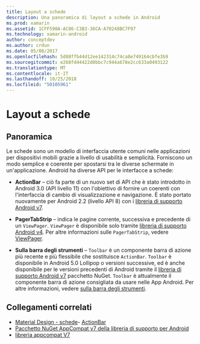 ```yaml
---
title: Layout a schede
description: Una panoramica di layout a schede in Android
ms.prod: xamarin
ms.assetid: 1CFF590A-AC86-C3B3-36CA-A70248BC7F97
ms.technology: xamarin-android
author: conceptdev
ms.author: crdun
ms.date: 05/08/2017
ms.openlocfilehash: 5d88ffb44d12ee142314c74ca8e749164cbfe3b9
ms.sourcegitcommit: e268fd44422d0bbc7c944a678e2cc633a0493122
ms.translationtype: MT
ms.contentlocale: it-IT
ms.lasthandoff: 10/25/2018
ms.locfileid: "50105961"
---
```

# <a name="tabbed-layouts"></a>Layout a schede


## <a name="overview"></a>Panoramica

Le schede sono un modello di interfaccia utente comuni nelle applicazioni per dispositivi mobili grazie a livello di usabilità e semplicità. Forniscono un modo semplice e coerente per spostarsi tra le diverse schermate in un'applicazione. Android ha diverse API per le interfacce a schede: 

-   **ActionBar** &ndash; ciò fa parte di un nuovo set di API che è stato introdotto in Android 3.0 (API livello 11) con l'obiettivo di fornire un coerenti con l'interfaccia di cambio di visualizzazione e navigazione. È stato portato nuovamente per Android 2.2 (livello API 8) con i [libreria di supporto Android v7](https://www.nuget.org/packages/Xamarin.Android.Support.v7.AppCompat/). 

-   **PagerTabStrip** &ndash; indica le pagine corrente, successiva e precedente di un `ViewPager`. `ViewPager` è disponibile solo tramite [libreria di supporto Android v4](https://www.nuget.org/packages/Xamarin.Android.Support.v4/).
     Per altre informazioni sulle `PagerTabStrip`, vedere [ViewPager](~/android/user-interface/controls/view-pager/index.md).

-   **Sulla barra degli strumenti** &ndash; `Toolbar` è un componente barra di azione più recente e più flessibile che sostituisce `ActionBar`. `Toolbar` è disponibile in Android 5.0 Lollipop o versioni successive, ed è anche disponibile per le versioni precedenti di Android tramite il [libreria di supporto Android v7](https://www.nuget.org/packages/Xamarin.Android.Support.v7.AppCompat/) pacchetto NuGet. 
    `Toolbar` è attualmente il componente barra di azione consigliata da usare nelle App Android.
    Per altre informazioni, vedere [sulla barra degli strumenti](~/android/user-interface/controls/tool-bar/index.md). 



## <a name="related-links"></a>Collegamenti correlati

- [Material Design - schede](https://material.io/guidelines/components/tabs.html)- [ActionBar](http://developer.android.com/guide/topics/ui/actionbar.html)
- [Pacchetto NuGet AppCompat v7 della libreria di supporto per Android](https://www.nuget.org/packages/Xamarin.Android.Support.v7.AppCompat/)
- [libreria appcompat V7](http://developer.android.com/tools/support-library/features.html#v7-appcompat)
